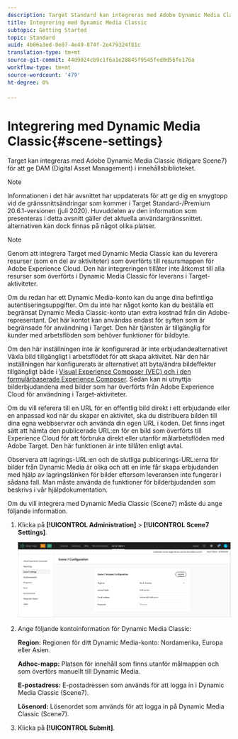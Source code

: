 ```yaml
---
description: Target Standard kan integreras med Adobe Dynamic Media Classic (tidigare Scene7) för att ge DAM (Digital Asset Management) i innehållsbiblioteket.
title: Integrering med Dynamic Media Classic
subtopic: Getting Started
topic: Standard
uuid: 4b06a3ed-0e87-4e49-874f-2e479324f81c
translation-type: tm+mt
source-git-commit: 44d9024cb9c1f6a1e28845f9545fed0d56fe176a
workflow-type: tm+mt
source-wordcount: '479'
ht-degree: 0%

---
```



# Integrering med Dynamic Media Classic{#scene-settings}

Target kan integreras med Adobe Dynamic Media Classic (tidigare Scene7) för att ge DAM (Digital Asset Management) i innehållsbiblioteket.

>[!NOTE]
>
>Informationen i det här avsnittet har uppdaterats för att ge dig en smygtopp vid de gränssnittsändringar som kommer i Target Standard-/Premium 20.6.1-versionen (juli 2020). Huvuddelen av den information som presenteras i detta avsnitt gäller det aktuella användargränssnittet. alternativen kan dock finnas på något olika platser.

>[!NOTE]
>
>Genom att integrera Target med Dynamic Media Classic kan du leverera resurser (som en del av aktiviteter) som överförts till resursmappen för Adobe Experience Cloud. Den här integreringen tillåter inte åtkomst till alla resurser som överförts i Dynamic Media Classic för leverans i Target-aktiviteter.

Om du redan har ett Dynamic Media-konto kan du ange dina befintliga autentiseringsuppgifter. Om du inte har något konto kan du beställa ett begränsat Dynamic Media Classic-konto utan extra kostnad från din Adobe-representant. Det här kontot kan användas endast för syften som är begränsade för användning i Target. Den här tjänsten är tillgänglig för kunder med arbetsflöden som behöver funktioner för bildbyte.

Om den här inställningen inte är konfigurerad är inte erbjudandealternativet Växla bild tillgängligt i arbetsflödet för att skapa aktivitet. När den här inställningen har konfigurerats är alternativet att byta/ändra bildeffekter tillgängligt både i [Visual Experience Composer (VEC) och i den formulärbaserade Experience Composer](../c-experiences/experiences.md#concept_A2E10F6AFB3D4AEAB6951EE14688848D). Sedan kan ni utnyttja bilderbjudandena med bilder som har överförts från Adobe Experience Cloud för användning i Target-aktiviteter.

Om du vill referera till en URL för en offentlig bild direkt i ett erbjudande eller en anpassad kod när du skapar en aktivitet, ska du distribuera bilden till dina egna webbservrar och använda din egen URL i koden. Det finns inget sätt att hämta den publicerade URL:en för en bild som överförts till Experience Cloud för att förbruka direkt eller utanför målarbetsflöden med Adobe Target. Den här funktionen är inte tillåten enligt avtal.

Observera att lagrings-URL:en och de slutliga publicerings-URL:erna för bilder från Dynamic Media är olika och att en inte får skapa erbjudanden med hjälp av lagringslänken för bilder eftersom leveransen inte fungerar i sådana fall. Man måste använda de funktioner för bilderbjudanden som beskrivs i vår hjälpdokumentation.

Om du vill integrera med Dynamic Media Classic (Scene7) måste du ange följande information.

1. Klicka på **[!UICONTROL Administration]** > **[!UICONTROL Scene7 Settings]**.

   ![Scene7 page](/help/administrating-target/assets/scene7.png)

1. Ange följande kontoinformation för Dynamic Media Classic:

   **Region:** Regionen för ditt Dynamic Media-konto: Nordamerika, Europa eller Asien.

   **Adhoc-mapp:** Platsen för innehåll som finns utanför målmappen och som överförs manuellt till Dynamic Media.

   **E-postadress:** E-postadressen som används för att logga in i Dynamic Media Classic (Scene7).

   **Lösenord:** Lösenordet som används för att logga in på Dynamic Media Classic (Scene7).

1. Klicka på **[!UICONTROL Submit]**.
